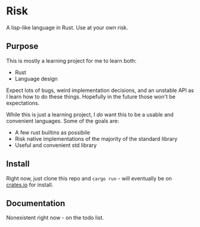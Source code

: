 # Risk

A lisp-like language in Rust. Use at your own risk.

## Purpose

This is mostly a learning project for me to learn both:

- Rust
- Language design

Expect lots of bugs, weird implementation decisions, and an unstable API as I
learn how to do these things. Hopefully in the future those won't be
expectations.

While this is just a learning project, I _do_ want this to be a usable and
convenient languages. Some of the goals are:

- A few rust builtins as possibile
- Risk native implementations of the majority of the standard library
- Useful and convenient std library

## Install

Right now, just clone this repo and `cargo run` - will eventually be on
[crates.io](https://crates.io) for install.

## Documentation

Nonexistent right now - on the todo list.
